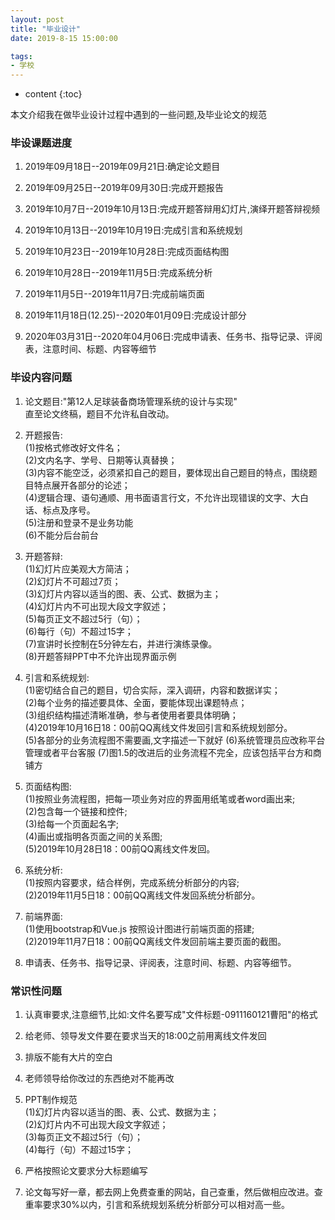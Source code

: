 ```yaml
---
layout: post
title: "毕业设计"
date: 2019-8-15 15:00:00

tags:
- 学校
---
```

* content
{:toc}

本文介绍我在做毕业设计过程中遇到的一些问题,及毕业论文的规范  












### 毕设课题进度
1. 2019年09月18日--2019年09月21日:确定论文题目

2. 2019年09月25日--2019年09月30日:完成开题报告

3. 2019年10月7日--2019年10月13日:完成开题答辩用幻灯片,演绎开题答辩视频

4. 2019年10月13日--2019年10月19日:完成引言和系统规划  

5. 2019年10月23日--2019年10月28日:完成页面结构图

6. 2019年10月28日--2019年11月5日:完成系统分析

7. 2019年11月5日--2019年11月7日:完成前端页面

8. 2019年11月18日(12.25)--2020年01月09日:完成设计部分

9. 2020年03月31日--2020年04月06日:完成申请表、任务书、指导记录、评阅表，注意时间、标题、内容等细节



### 毕设内容问题
1. 论文题目:"第12人足球装备商场管理系统的设计与实现"  
  直至论文终稿，题目不允许私自改动。  

2. 开题报告:  
  (1)按格式修改好文件名；  
  (2)文内名字、学号、日期等认真替换；  
  (3)内容不能空泛，必须紧扣自己的题目，要体现出自己题目的特点，围绕题目特点展开各部分的论述；  
  (4)逻辑合理、语句通顺、用书面语言行文，不允许出现错误的文字、大白话、标点及序号。  
  (5)注册和登录不是业务功能   
  (6)不能分后台前台  

3. 开题答辩:  
  (1)幻灯片应美观大方简洁；  
  (2)幻灯片不可超过7页；  
  (3)幻灯片内容以适当的图、表、公式、数据为主；  
  (4)幻灯片内不可出现大段文字叙述；  
  (5)每页正文不超过5行（句）；  
  (6)每行（句）不超过15字；  
  (7)宣讲时长控制在5分钟左右，并进行演练录像。  
  (8)开题答辩PPT中不允许出现界面示例  

4. 引言和系统规划:  
  (1)密切结合自己的题目，切合实际，深入调研，内容和数据详实；  
  (2)每个业务的描述要具体、全面，要能体现出课题特点；  
  (3)组织结构描述清晰准确，参与者使用者要具体明确；  
  (4)2019年10月16日18：00前QQ离线文件发回引言和系统规划部分。  
  (5)各部分的业务流程图不需要画,文字描述一下就好
  (6)系统管理员应改称平台管理或者平台客服
  (7)图1.5的改进后的业务流程不完全，应该包括平台方和商铺方

5. 页面结构图:  
  (1)按照业务流程图，把每一项业务对应的界面用纸笔或者word画出来;  
  (2)包含每一个链接和控件;  
  (3)给每一个页面起名字;  
  (4)画出或指明各页面之间的关系图;  
  (5)2019年10月28日18：00前QQ离线文件发回。  

6. 系统分析:  
  (1)按照内容要求，结合样例，完成系统分析部分的内容;  
  (2)2019年11月5日18：00前QQ离线文件发回系统分析部分。  

7. 前端界面:  
  (1)使用bootstrap和Vue.js 按照设计图进行前端页面的搭建;  
  (2)2019年11月7日18：00前QQ离线文件发回前端主要页面的截图。  

8. 申请表、任务书、指导记录、评阅表，注意时间、标题、内容等细节。



### 常识性问题

1. 认真审要求,注意细节,比如:文件名要写成"文件标题-0911160121曹阳"的格式  

2. 给老师、领导发文件要在要求当天的18:00之前用离线文件发回

3. 排版不能有大片的空白  

4. 老师领导给你改过的东西绝对不能再改  

5. PPT制作规范  
  (1)幻灯片内容以适当的图、表、公式、数据为主；  
  (2)幻灯片内不可出现大段文字叙述；  
  (3)每页正文不超过5行（句）；  
  (4)每行（句）不超过15字；  

6. 严格按照论文要求分大标题编写

7. 论文每写好一章，都去网上免费查重的网站，自己查重，然后做相应改进。查重率要求30%以内，引言和系统规划系统分析部分可以相对高一些。








